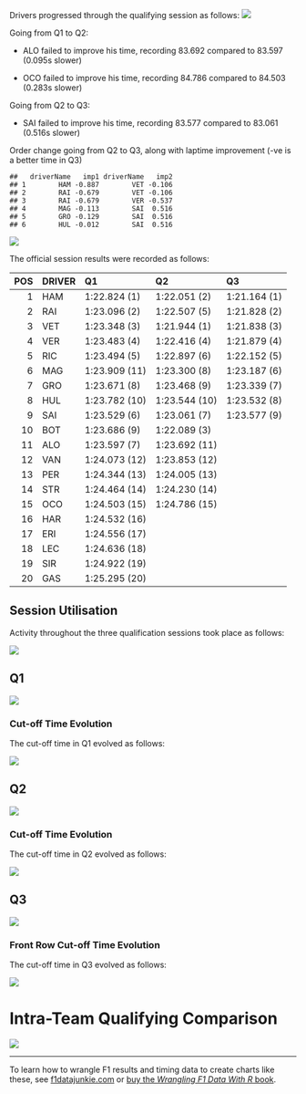 Drivers progressed through the qualifying session as follows:
![](images/f1_2018_aus-quali_slopegraph-1.png)

Going from Q1 to Q2:

-   ALO failed to improve his time, recording 83.692 compared to 83.597
    (0.095s slower)

-   OCO failed to improve his time, recording 84.786 compared to 84.503
    (0.283s slower)

Going from Q2 to Q3:

-   SAI failed to improve his time, recording 83.577 compared to 83.061
    (0.516s slower)

Order change going from Q2 to Q3, along with laptime improvement (-ve is
a better time in Q3)

    ##   driverName   imp1 driverName   imp2
    ## 1        HAM -0.887        VET -0.106
    ## 2        RAI -0.679        VET -0.106
    ## 3        RAI -0.679        VER -0.537
    ## 4        MAG -0.113        SAI  0.516
    ## 5        GRO -0.129        SAI  0.516
    ## 6        HUL -0.012        SAI  0.516

![](images/f1_2018_aus-quali_time_slopegraph-1.png)

The official session results were recorded as follows:

|  POS| DRIVER | Q1            | Q2            | Q3           |
|----:|:-------|:--------------|:--------------|:-------------|
|    1| HAM    | 1:22.824 (1)  | 1:22.051 (2)  | 1:21.164 (1) |
|    2| RAI    | 1:23.096 (2)  | 1:22.507 (5)  | 1:21.828 (2) |
|    3| VET    | 1:23.348 (3)  | 1:21.944 (1)  | 1:21.838 (3) |
|    4| VER    | 1:23.483 (4)  | 1:22.416 (4)  | 1:21.879 (4) |
|    5| RIC    | 1:23.494 (5)  | 1:22.897 (6)  | 1:22.152 (5) |
|    6| MAG    | 1:23.909 (11) | 1:23.300 (8)  | 1:23.187 (6) |
|    7| GRO    | 1:23.671 (8)  | 1:23.468 (9)  | 1:23.339 (7) |
|    8| HUL    | 1:23.782 (10) | 1:23.544 (10) | 1:23.532 (8) |
|    9| SAI    | 1:23.529 (6)  | 1:23.061 (7)  | 1:23.577 (9) |
|   10| BOT    | 1:23.686 (9)  | 1:22.089 (3)  |              |
|   11| ALO    | 1:23.597 (7)  | 1:23.692 (11) |              |
|   12| VAN    | 1:24.073 (12) | 1:23.853 (12) |              |
|   13| PER    | 1:24.344 (13) | 1:24.005 (13) |              |
|   14| STR    | 1:24.464 (14) | 1:24.230 (14) |              |
|   15| OCO    | 1:24.503 (15) | 1:24.786 (15) |              |
|   16| HAR    | 1:24.532 (16) |               |              |
|   17| ERI    | 1:24.556 (17) |               |              |
|   18| LEC    | 1:24.636 (18) |               |              |
|   19| SIR    | 1:24.922 (19) |               |              |
|   20| GAS    | 1:25.295 (20) |               |              |

Session Utilisation
-------------------

Activity throughout the three qualification sessions took place as
follows:

![](images/f1_2018_aus-quali_utilisation-1.png)

Q1
--

![](images/f1_2018_aus-quali1_gridplot-1.png)

### Cut-off Time Evolution

The cut-off time in Q1 evolved as follows:

![](images/f1_2018_aus-quali1_cutoff-1.png)

Q2
--

![](images/f1_2018_aus-quali2_gridplot-1.png)

### Cut-off Time Evolution

The cut-off time in Q2 evolved as follows:

![](images/f1_2018_aus-quali2_cutoff-1.png)

Q3
--

![](images/f1_2018_aus-quali3_gridplot-1.png)

### Front Row Cut-off Time Evolution

The cut-off time in Q3 evolved as follows:

![](images/f1_2018_aus-quali3_cutoff-1.png)

# Intra-Team Qualifying Comparison

![](images/f1_2018_aus_quali_intra_faceoff.png)

------------------------------------------------------------------------

To learn how to wrangle F1 results and timing data to create charts like
these, see [f1datajunkie.com](https://f1datajunkie.com) or [buy the
*Wrangling F1 Data With R*
book](https://leanpub.com/wranglingf1datawithr).
